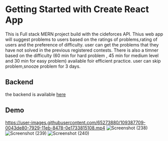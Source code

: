 # Getting Started with Create React App

This is Full stack MERN project build with the cideforces API.
Thius web app will suggest problems to users based on the ratings of problems,rating of users and the preference of difficulty.
user can get the problems that they have not solved in the previous registered contests.
There is also a timner based on the difficulty (60 min for hard problem , 45 min for medium level and 30 min for easy problem) available foir efficient practice.
user can skip problem,snooze problem for 3 days.
## Backend
the backend is available [here](https://github.com/kirandash0122/solve-next-problem-backend)


## Demo
https://user-images.githubusercontent.com/65273880/109387709-0043de80-7929-11eb-8478-0e1733815108.mp4
![Screenshot (238)](https://user-images.githubusercontent.com/65273880/109282782-00b67980-7844-11eb-9b99-6452aaf956e6.png)
![Screenshot (239)](https://user-images.githubusercontent.com/65273880/109282799-057b2d80-7844-11eb-979f-5ca5127edf33.png)
![Screenshot (240)](https://user-images.githubusercontent.com/65273880/109282836-1035c280-7844-11eb-9f30-25c834a941a4.png)
